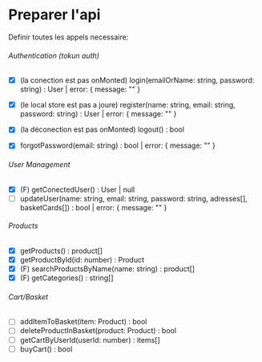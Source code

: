 # Preparer l'api

Definir toutes les appels necessaire:

###### Authentication (tokun auth)
- [X] (la conection est pas onMonted) login(emailOrName: string, password: string) : User | error: { message: "" }
- [X] (le local store est pas a joure) register(name: string, email: string, password: string) : User | error: { message: "" }
- [X] (la déconection est pas onMonted) logout() : bool
- [X] forgotPassword(email: string) : bool | error: { message: "" }


###### User Management
- [X] (F) getConectedUser() : User | null
- [ ] updateUser(name: string, email: string, password: string, adresses[], basketCards[]) : bool | error: { message: "" }

###### Products
- [X] getProducts() : product[]
- [X] getProductById(id: number) : Product
- [X] (F) searchProductsByName(name: string) : product[]
- [X] (F) getCategories() : string[]

###### Cart/Basket
- [ ] addItemToBasket(item: Product) : bool
- [ ] deleteProductInBasket(product: Product) : bool
- [ ] getCartByUserId(userId: number) : items[]
- [ ] buyCart() : bool
